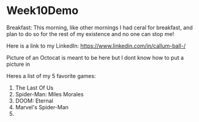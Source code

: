 # Week10Demo
Breakfast:
This morning, like other mornings I had ceral for breakfast, and plan to do so for the rest of my existence and no one can stop me!

Here is a link to my LinkedIn: https://www.linkedin.com/in/callum-ball-/

Picture of an Octocat is meant to be here but I dont know how to put a picture in

Heres a list of my 5 favorite games:
1. The Last Of Us
2. Spider-Man: Miles Morales
3. DOOM: Eternal
4. Marvel's Spider-Man
5. 



